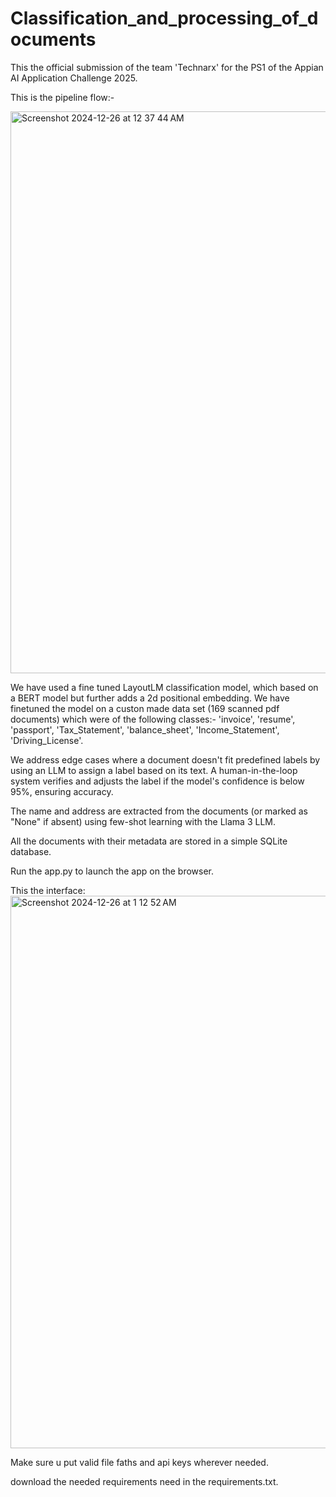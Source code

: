 # Classification_and_processing_of_documents
This the official submission of the team 'Technarx' for the PS1 of the Appian AI Application Challenge 2025.

This is the pipeline flow:-


<img width="899" alt="Screenshot 2024-12-26 at 12 37 44 AM" src="https://github.com/user-attachments/assets/6c05df67-e7e3-4250-900e-acfda7551e31" />

We have used a fine tuned LayoutLM classification model, which based on a BERT model but further adds a 2d positional embedding. We have finetuned the model on a custon made data set (169 scanned pdf documents) which were of the following classes:- 'invoice', 'resume', 'passport', 'Tax_Statement', 'balance_sheet', 'Income_Statement', 'Driving_License'. 

We address edge cases where a document doesn't fit predefined labels by using an LLM to assign a label based on its text. A human-in-the-loop system verifies and adjusts the label if the model's confidence is below 95%, ensuring accuracy.

The name and address are extracted from the documents (or marked as "None" if absent) using few-shot learning with the Llama 3 LLM.

All the documents with their metadata are stored in a simple SQLite database. 

Run the app.py to launch the app on the browser.

This the interface:
<img width="884" alt="Screenshot 2024-12-26 at 1 12 52 AM" src="https://github.com/user-attachments/assets/316dea8d-d9d0-432f-a01b-497a48fcab67" />

Make sure u put valid file faths and api keys wherever needed.

download the needed requirements need in the requirements.txt.
